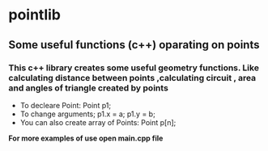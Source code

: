 # pointlib
                                              
## Some useful functions (c++) oparating on points

### This c++ library creates some useful geometry functions. Like calculating distance between points ,calculating circuit , area and angles of triangle created by points 

* To decleare Point:
  Point p1;
* To change arguments;
  p1.x = a;
  p1.y = b;
* You can also create array of Points:
  Point p[n];

__For more examples of use open main.cpp file__
